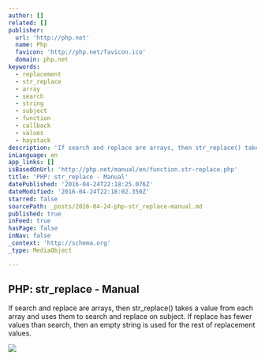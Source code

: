 ```yaml
---
author: []
related: []
publisher:
  url: 'http://php.net'
  name: Php
  favicon: 'http://php.net/favicon.ico'
  domain: php.net
keywords:
  - replacement
  - str_replace
  - array
  - search
  - string
  - subject
  - function
  - callback
  - values
  - haystack
description: 'If search and replace are arrays, then str_replace() takes a value from each array and uses them to search and replace on subject. If replace has fewer values than search, then an empty string is used for the rest of replacement values.'
inLanguage: en
app_links: []
isBasedOnUrl: 'http://php.net/manual/en/function.str-replace.php'
title: 'PHP: str_replace - Manual'
datePublished: '2016-04-24T22:18:25.076Z'
dateModified: '2016-04-24T22:18:02.350Z'
starred: false
sourcePath: _posts/2016-04-24-php-str_replace-manual.md
published: true
inFeed: true
hasPage: false
inNav: false
_context: 'http://schema.org'
_type: MediaObject

---
```

<article style=""><h1>PHP: str_replace - Manual</h1><p>If search and replace are arrays, then str_replace() takes a value from each array and uses them to search and replace on subject. If replace has fewer values than search, then an empty string is used for the rest of replacement values.</p><img src="http://php.net/images/to-top@2x.png" /></article>
